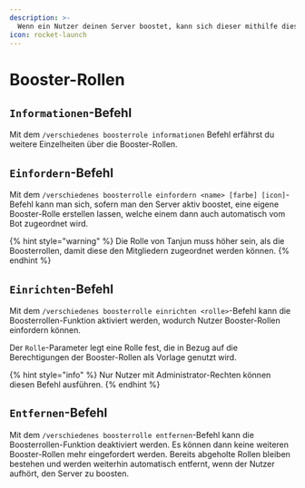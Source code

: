 ```yaml
---
description: >-
  Wenn ein Nutzer deinen Server boostet, kann sich dieser mithilfe dieser Funktionen eine eigene Booster-Rolle abholen.
icon: rocket-launch
---
```


# Booster-Rollen

## `Informationen`-Befehl

Mit dem `/verschiedenes boosterrole informationen` Befehl erfährst du weitere Einzelheiten über die Booster-Rollen.

## `Einfordern`-Befehl

Mit dem `/verschiedenes boosterrolle einfordern <name> [farbe] [icon]`-Befehl kann man sich, sofern man den Server aktiv boostet, eine eigene Booster-Rolle erstellen lassen, welche einem dann auch automatisch vom Bot zugeordnet wird.

{% hint style="warning" %}
Die Rolle von Tanjun muss höher sein, als die Boosterrollen, damit diese den Mitgliedern zugeordnet werden können.
{% endhint %}

## `Einrichten`-Befehl

Mit dem `/verschiedenes boosterrolle einrichten <rolle>`-Befehl kann die Boosterrollen-Funktion aktiviert werden, wodurch Nutzer Booster-Rollen einfordern können.

Der `Rolle`-Parameter legt eine Rolle fest, die in Bezug auf die Berechtigungen der Booster-Rollen als Vorlage genutzt wird.

{% hint style="info" %}
Nur Nutzer mit Administrator-Rechten können diesen Befehl ausführen.
{% endhint %}

## `Entfernen`-Befehl

Mit dem `/verschiedenes boosterrolle entfernen`-Befehl kann die Boosterrollen-Funktion deaktiviert werden. Es können dann keine weiteren Booster-Rollen mehr eingefordert werden. Bereits abgeholte Rollen bleiben bestehen und werden weiterhin automatisch entfernt, wenn der Nutzer aufhört, den Server zu boosten.
